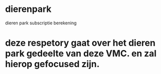 # dierenpark
dieren park subscriptie berekening

# deze respetory gaat over het dieren park gedeelte van deze VMC. en zal hierop gefocused zijn.
